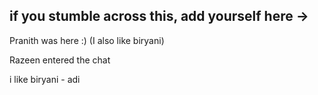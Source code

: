 ## if you stumble across this, add yourself here ->

Pranith was here :) (I also like biryani)


Razeen entered the chat 


i like biryani - adi
